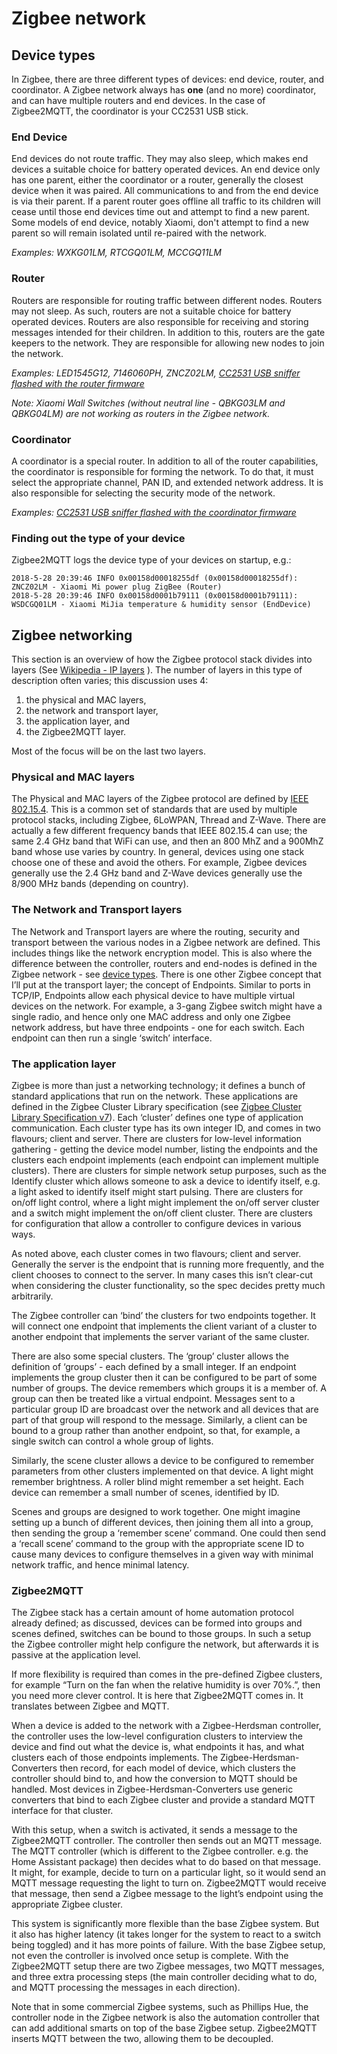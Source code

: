 ---
---

# Zigbee network

## Device types
In Zigbee, there are three different types of devices: end device, router, and coordinator. A Zigbee network always has **one** (and no more) coordinator, and can have multiple routers and end devices. In the case of Zigbee2MQTT, the coordinator is your CC2531 USB stick.

### End Device
End devices do not route traffic. They may also sleep, which makes end devices a suitable choice for battery operated devices. An end device only has one parent, either the coordinator or a router, generally the closest device when it was paired. All communications to and from the end device is via their parent. If a parent router goes offline all traffic to its children will cease until those end devices time out and attempt to find a new parent. Some models of end device, notably Xiaomi, don't attempt to find a new parent so will remain isolated until re-paired with the network.

*Examples: WXKG01LM, RTCGQ01LM, MCCGQ11LM*

### Router
Routers are responsible for routing traffic between different nodes. Routers may not sleep. As such, routers are not a suitable choice for battery operated devices. Routers are also responsible for receiving and storing messages intended for their children. In addition to this, routers are the gate keepers to the network. They are responsible for allowing new nodes to join the network.

*Examples: LED1545G12, 7146060PH, ZNCZ02LM, [CC2531 USB sniffer flashed with the  router firmware](https://github.com/Koenkk/Z-Stack-firmware/tree/master/router/Z-Stack_Home_1.2/bin)*

*Note: Xiaomi Wall Switches (without neutral line - QBKG03LM and QBKG04LM) are not working as routers in the Zigbee network.*


### Coordinator
A coordinator is a special router. In addition to all of the router capabilities, the coordinator is responsible for forming the network. To do that, it must select the appropriate channel, PAN ID, and extended network address. It is also responsible for selecting the security mode of the network.

*Examples: [CC2531 USB sniffer flashed with the coordinator firmware](https://github.com/Koenkk/Z-Stack-firmware/tree/master/coordinator/Z-Stack_Home_1.2/bin/default)*

### Finding out the type of your device
Zigbee2MQTT logs the device type of your devices on startup, e.g.:
```
2018-5-28 20:39:46 INFO 0x00158d00018255df (0x00158d00018255df): ZNCZ02LM - Xiaomi Mi power plug ZigBee (Router)
2018-5-28 20:39:46 INFO 0x00158d0001b79111 (0x00158d0001b79111): WSDCGQ01LM - Xiaomi MiJia temperature & humidity sensor (EndDevice)
```

## Zigbee networking

This section is an overview of how the Zigbee protocol stack divides into layers (See [Wikipedia - IP layers](https://en.wikipedia.org/wiki/Internet_protocol_suite#Layer_names_and_number_of_layers_in_the_literature) ).  The number of layers in this type of description often varies; this discussion uses 4:

1. the physical and MAC layers, 
2. the network and transport layer,
3. the application layer, and
4. the Zigbee2MQTT layer.

Most of the focus will be on the last two layers.

### Physical and MAC layers

The Physical and MAC layers of the Zigbee protocol are defined by [IEEE 802.15.4](https://en.wikipedia.org/wiki/IEEE_802.15.4).  This is a common set of standards that are used by multiple protocol stacks, including Zigbee, 6LoWPAN, Thread and Z-Wave.  There are actually a few different frequency bands that IEEE 802.15.4 can use; the same 2.4 GHz band that WiFi can use, and then an 800 MhZ and a 900MhZ band whose use varies by country.  In general, devices using one stack choose one of these and avoid the others.  For example, Zigbee devices generally use the 2.4 GHz band and Z-Wave devices generally use the 8/900 MHz bands (depending on country).

### The Network and Transport layers

The Network and Transport layers are where the routing, security and transport between the various nodes in a Zigbee network are defined.  This includes things like the network encryption model.  This is also where the difference between the controller, routers and end-nodes is defined in the Zigbee network - see [device types](#device-types).  There is one other Zigbee concept that I’ll put at the transport layer; the concept of Endpoints.  Similar to ports in TCP/IP, Endpoints allow each physical device to have multiple virtual devices on the network.  For example, a 3-gang Zigbee switch might have a single radio, and hence only one MAC address and only one Zigbee network address, but have three endpoints - one for each switch.  Each endpoint can then run a single ‘switch’ interface.

### The application layer

Zigbee is more than just a networking technology; it defines a bunch of standard applications that run on the network.  These applications are defined in the Zigbee Cluster Library specification (see [Zigbee Cluster Library Specification v7](https://github.com/Koenkk/zigbee-herdsman/blob/master/docs/07-5123-08-Zigbee-Cluster-Library.pdf)).  Each ‘cluster’ defines one type of application communication.  Each cluster type has its own integer ID, and comes in two flavours; client and server.  There are clusters for low-level information gathering - getting the device model number, listing the endpoints and the clusters each endpoint implements (each endpoint can implement multiple clusters).  There are clusters for simple network setup purposes, such as the Identify cluster which allows someone to ask a device to identify itself, e.g. a light asked to identify itself might start pulsing.  There are clusters for on/off light control, where a light might implement the on/off server cluster and a switch might implement the on/off client cluster.  There are clusters for configuration that allow a controller to configure devices in various ways.

As noted above, each cluster comes in two flavours; client and server.  Generally the server is the endpoint that is running more frequently, and the client chooses to connect to the server.  In many cases this isn’t clear-cut when considering the cluster functionality, so the spec decides pretty much arbitrarily.

The Zigbee controller can ‘bind’ the clusters for two endpoints together.  It will connect one endpoint that implements the client variant of a cluster to another endpoint that implements the server variant of the same cluster.

There are also some special clusters.  The ‘group’ cluster allows the definition of ‘groups’ - each defined by a small integer.  If an endpoint implements the group cluster then it can be configured to be part of some number of groups.  The device remembers which groups it is a member of.  A group can then be treated like a virtual endpoint.  Messages sent to a particular group ID are broadcast over the network and all devices that are part of that group will respond to the message.  Similarly, a client can be bound to a group rather than another endpoint, so that, for example, a single switch can control a whole group of lights.

Similarly, the scene cluster allows a device to be configured to remember parameters from other clusters implemented on that device.  A light might remember brightness.  A roller blind might remember a set height.  Each device can remember a small number of scenes, identified by ID.

Scenes and groups are designed to work together.  One might imagine setting up a bunch of different devices, then joining them all into a group, then sending the group a ‘remember scene’ command.  One could then send a ‘recall scene’ command to the group with the appropriate scene ID to cause many devices to configure themselves in a given way with minimal network traffic, and hence minimal latency.

### Zigbee2MQTT

The Zigbee stack has a certain amount of home automation protocol already defined; as discussed, devices can be formed into groups and scenes defined, switches can be bound to those groups.  In such a setup the Zigbee controller might help configure the network, but afterwards it is passive at the application level.

If more flexibility is required than comes in the pre-defined Zigbee clusters, for example “Turn on the fan when the relative humidity is over 70%.”, then you need more clever control.  It is here that Zigbee2MQTT comes in.  It translates between Zigbee and MQTT.

When a device is added to the network with a Zigbee-Herdsman controller, the controller uses the low-level configuration clusters to interview the device and find out what the device is, what endpoints it has, and what clusters each of those endpoints implements.  The Zigbee-Herdsman-Converters then record, for each model of device, which clusters the controller should bind to, and how the conversion to MQTT should be handled.  Most devices in Zigbee-Herdsman-Converters use generic converters that bind to each Zigbee cluster and provide a standard MQTT interface for that cluster.

With this setup, when a switch is activated, it sends a message to the Zigbee2MQTT controller.  The controller then sends out an MQTT message.  The MQTT controller (which is different to the Zigbee controller.  e.g. the Home Assistant package) then decides what to do based on that message.  It might, for example, decide to turn on a particular light, so it would send an MQTT message requesting the light to turn on.  Zigbee2MQTT would receive that message, then send a Zigbee message to the light’s endpoint using the appropriate Zigbee cluster.

This system is significantly more flexible than the base Zigbee system.  But it also has higher latency (it takes longer for the system to react to a switch being toggled) and it has more points of failure.  With the base Zigbee setup, not even the controller is involved once setup is complete.  With the Zigbee2MQTT setup there are two Zigbee messages, two MQTT messages, and three extra processing steps (the main controller deciding what to do, and MQTT processing the messages in each direction).

Note that in some commercial Zigbee systems, such as Phillips Hue, the controller node in the Zigbee network is also the automation controller that can add additional smarts on top of the base Zigbee setup.  Zigbee2MQTT inserts MQTT between the two, allowing them to be decoupled.
